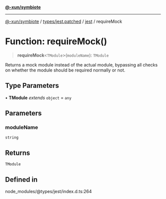 [**@-xun/symbiote**](../../../../../README.md)

***

[@-xun/symbiote](../../../../../README.md) / [types/jest.patched](../../../README.md) / [jest](../README.md) / requireMock

# Function: requireMock()

> **requireMock**\<`TModule`\>(`moduleName`): `TModule`

Returns a mock module instead of the actual module, bypassing all checks
on whether the module should be required normally or not.

## Type Parameters

• **TModule** *extends* `object` = `any`

## Parameters

### moduleName

`string`

## Returns

`TModule`

## Defined in

node\_modules/@types/jest/index.d.ts:264
